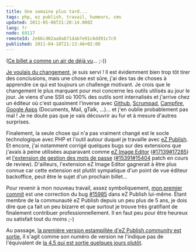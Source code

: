 ```yaml
---
title: Une semaine plus tard...
tags: php, ez publish, travail, humeurs, cms
updated: 2011-05-06T21:20:14.000Z
lang: fr
node: 69117
remoteId: 2e66cd02aa8a671dab7e91c6dd91c7c9
published: 2011-04-18T21:13:46+02:00
---
```


([Ce billet a comme un air de déjà vu](/post/une-semaine-plus-tard)... ;-))


[Je voulais du changement](/post/bye-bye-smile), je suis servi ! Il est évidemment bien trop tôt tirer des conclusions, mais une chose est sûre, j'ai des tas de choses à apprendre ce qui est toujours un challenge motivant. Je crois que le changement le plus marquant pour moi concerne les outils utilisés au jour le jour. Je viens d'une SSII où 100% des outils sont internalisés et j'arrive chez un éditeur où c'est quasiment l'inverse avec [Github](https://github.com/), [Scrumpad](http://www.scrumpad.com/), [Campfire](http://campfirenow.com/), [Google Apps](http://www.google.com/apps/intl/fr/business/index.html#utm_campaign=fr&amp;utm_source=fr-ha-emea-fr-bk&amp;utm_medium=ha&amp;utm_term=google%20apps) (Documents, Mail, gTalk, ...)... et j'en oublie probablement pas mal ! Je ne doute pas que je vais découvrir au fur et à mesure d'autres surprises.


Finalement, la seule chose qui n'a pas vraiment changé est le socle technologique avec PHP et l'outil autour duquel je travaille avec [eZ Publish](/tag/ez+publish). Et encore, j'ai notamment corrigé quelques bugs sur des extensions que j'avais à peine utilisées auparavant comme [eZ Image Editor](http://doc.ez.no/Extensions/eZ-Publish-extensions/eZ-Image-Editor/Setup-and-user-guide-eZ-Image-Editor) ([#17139](http://issues.ez.no/17139)[#17285](http://issues.ez.no/17285)) et [l'extension de gestion des mots de passe](http://doc.ez.no/Extensions/eZ-Publish-extensions/eZ-MB-Password-Expiry) ([#15391](http://issues.ez.no/15391)[#15404](http://issues.ez.no/15404) patch en cours de review). D'ailleurs, l'extension eZ Image Editor gagnerait à être plus connue car cette extension est plutôt sympatique d'un point de vue éditeur backoffice, peut être le sujet d'un prochain billet...


Pour revenir à mon nouveau travail, assez symboliquement, [mon premier commit](https://github.com/ezsystems/ezpublish/commit/90abff0) est une correction du bug [#15985](http://issues.ez.no/15985) dans eZ Publish lui-même. Étant membre de la communauté eZ Publish depuis un peu plus de 5 ans, je dois dire que ça fait un peu bizarre et que surtout je trouve très gratifiant de finalement contribuer professionnellement. Il en faut peu pour être heureux ou satisfait tout du moins ;-)


Au passage, [la première version estampillée d'eZ Publish *community* est sortie](http://share.ez.no/blogs/community-project-board/ez-publish-community-project-4.2011-very-first-build-available-now), il s'agit comme son numéro de version ne l'indique pas de l'équivalent de [la 4.5 qui est sortie quelques jours plutôt](http://ez.no/Events-news/News/eZ-Publish-Enterprise-4.5-officially-released).

